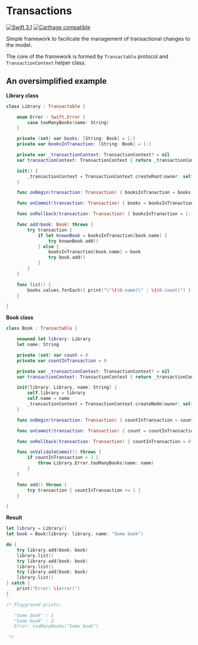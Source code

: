 # Transactions

[![Swift 3.1](https://img.shields.io/badge/Swift-3.1-E9392C.svg?style=flat)](https://developer.apple.com/swift/)
[![Carthage compatible](https://img.shields.io/badge/Carthage-compatible-4BC51D.svg?style=flat)](https://github.com/Carthage/Carthage)

Simple framework to facilicate the management of transactional changes to the model.

The core of the framework is formed by `Transactable` protocol and `TransactionContext` helper class.

## An oversimplified example

**Library class**

````swift
class Library : Transactable {

    enum Error : Swift.Error {
        case tooManyBooks(name: String)
    }

    private (set) var books: [String: Book] = [:]
    private var booksInTranaction: [String: Book] = [:]

    private var _transactionContext: TransactionContext? = nil
    var transactionContext: TransactionContext { return _transactionContext! }

    init() {
        _transactionContext = TransactionContext.createRoot(owner: self)
    }

    func onBegin(transaction: Transaction) { booksInTranaction = books }

    func onCommit(transaction: Transaction) { books = booksInTranaction }

    func onRollback(transaction: Transaction) { booksInTranaction = [:] }

    func add(book: Book) throws {
        try transaction {
            if let knownBook = booksInTranaction[book.name] {
                try knownBook.add()
            } else {
                booksInTranaction[book.name] = book
                try book.add()
            }
        }
    }

    func list() {
        books.values.forEach({ print("\"\($0.name)\" : \($0.count)") })
    }

}
````

**Book class**

````swift
class Book : Transactable {

    unowned let library: Library
    let name: String

    private (set) var count = 0
    private var countInTransaction = 0

    private var _transactionContext: TransactionContext? = nil
    var transactionContext: TransactionContext { return _transactionContext! }

    init(library: Library, name: String) {
        self.library = library
        self.name = name
        _transactionContext = TransactionContext.createNode(owner: self, parent: library)
    }

    func onBegin(transaction: Transaction) { countInTransaction = count }

    func onCommit(transaction: Transaction) { count = countInTransaction }

    func onRollback(transaction: Transaction) { countInTransaction = 0 }

    func onValidateCommit() throws {
        if countInTransaction > 2 {
            throw Library.Error.tooManyBooks(name: name)
        }
    }

    func add() throws {
        try transaction { countInTransaction += 1 }
    }

}
````

**Result**

````swift
let library = Library()
let book = Book(library: library, name: "Some book")

do {
    try library.add(book: book)
    library.list()
    try library.add(book: book)
    library.list()
    try library.add(book: book)
    library.list()
} catch {
    print("Error: \(error)")
}

/* Playground prints:

   "Some book" : 1
   "Some book" : 2
   Error: tooManyBooks("Some book")

 */

````
